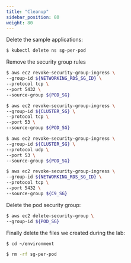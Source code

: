 ```yaml
---
title: "Cleanup"
sidebar_position: 80
weight: 80
---
```


Delete the sample applications:

```bash
$ kubectl delete ns sg-per-pod
```

Remove the security group rules

```bash
$ aws ec2 revoke-security-group-ingress \
--group-id ${NETWORKING_RDS_SG_ID} \
--protocol tcp \
--port 5432 \
--source-group ${POD_SG}

$ aws ec2 revoke-security-group-ingress \
--group-id ${CLUSTER_SG} \
--protocol tcp \
--port 53 \
--source-group ${POD_SG}

$ aws ec2 revoke-security-group-ingress \
--group-id ${CLUSTER_SG} \
--protocol udp \
--port 53 \
--source-group ${POD_SG}

$ aws ec2 revoke-security-group-ingress \
--group-id ${NETWORKING_RDS_SG_ID} \
--protocol tcp \
--port 5432 \
--source-group ${C9_SG}
```

Delete the pod security group:

```bash
$ aws ec2 delete-security-group \
--group-id ${POD_SG}
```

Finally delete the files we created during the lab:

```bash
$ cd ~/environment

$ rm -rf sg-per-pod
```
